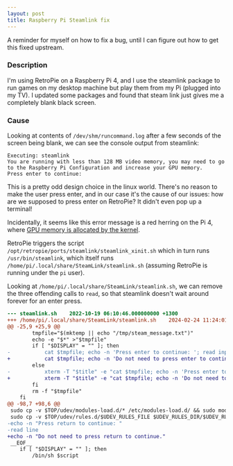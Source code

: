 ```yaml
---
layout: post
title: Raspberry Pi Steamlink fix
---
```


A reminder for myself on how to fix a bug, until I can figure out how to get
this fixed upstream.

### Description

I'm using RetroPie on a Raspberry Pi 4, and I use the steamlink package to run
games on my desktop machine but play them from my Pi (plugged into my TV). I
updated some packages and found that steam link just gives me a completely
blank black screen.


### Cause

Looking at contents of `/dev/shm/runcommand.log` after a few seconds of the
screen being blank, we can see the console output from steamlink:

```
Executing: steamlink
You are running with less than 128 MB video memory, you may need to go to the Raspberry Pi Configuration and increase your GPU memory.
Press enter to continue:
```

This is a pretty odd design choice in the linux world. There's no reason to
make the user press enter, and in our case it's the cause of our issues: how
are we supposed to press enter on RetroPie? It didn't even pop up a terminal!

Incidentally, it seems like this error message is a red herring on the Pi 4,
where
[GPU memory is allocated by the kernel](https://retropie.org.uk/docs/Memory-Split/#raspberry-pi-4).

RetroPie triggers the script `/opt/retropie/ports/steamlink/steamlink_xinit.sh`
which in turn runs `/usr/bin/steamlink`, which itself runs
`/home/pi/.local/share/SteamLink/steamlink.sh`
(assuming RetroPie is running under the `pi` user).

Looking at `/home/pi/.local/share/SteamLink/steamlink.sh`, we can remove the
three offending calls to `read`, so that steamlink doesn't wait around forever
for an enter press.


```patch
--- steamlink.sh	2022-10-19 06:10:46.000000000 +1300
+++ /home/pi/.local/share/SteamLink/steamlink.sh	2024-02-24 11:24:01.795157816 +1300
@@ -25,9 +25,9 @@
 		tmpfile="$(mktemp || echo "/tmp/steam_message.txt")"
 		echo -e "$*" >"$tmpfile"
 		if [ "$DISPLAY" = "" ]; then
-			cat $tmpfile; echo -n 'Press enter to continue: '; read input
+			cat $tmpfile; echo -n 'Do not need to press enter to continue.'
 		else
-			xterm -T "$title" -e "cat $tmpfile; echo -n 'Press enter to continue: '; read input"
+			xterm -T "$title" -e "cat $tmpfile; echo -n 'Do not need to press enter to continue.'"
 		fi
 		rm -f "$tmpfile"
 	fi
@@ -98,7 +98,6 @@
 sudo cp -v $TOP/udev/modules-load.d/* /etc/modules-load.d/ && sudo modprobe uinput && sleep 3
 sudo cp -v $TOP/udev/rules.d/$UDEV_RULES_FILE $UDEV_RULES_DIR/$UDEV_RULES_FILE && sudo udevadm trigger && sudo usermod -a -G input,plugdev $(id -un)
-echo -n "Press return to continue: "
-read line
+echo -n "Do not need to press return to continue."
 __EOF__
 	if [ "$DISPLAY" = "" ]; then
 		/bin/sh $script
```
